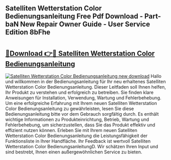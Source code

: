 ## Satelliten Wetterstation Color Bedienungsanleitung Free Pdf Download - Part-baN New Repair Owner Guide - User Service Edition 8bFhe

# <h2><a href="http://df02k7j.blite.top/?on=Satelliten+Wetterstation+Color+Bedienungsanleitung">🔗Download 👉🔴 Satelliten Wetterstation Color Bedienungsanleitung</a></h2>

[![Satelliten Wetterstation Color Bedienungsanleitung new download](https://i.imgur.com/lujVjoI.png)](http://df02k7j.blite.top/?on=Satelliten+Wetterstation+Color+Bedienungsanleitung)
Hallo und willkommen in der Bedienungsanleitung für Ihr neu erhaltenes Satelliten Wetterstation Color Bedienungsanleitung. Dieser Leitfaden soll Ihnen helfen, Ihr Produkt zu verstehen und erfolgreich zu betreiben. Sie finden klare Anweisungen für Installation, Verwendung, Wartung und Fehlerbehebung. Um eine erfolgreiche Erfahrung mit Ihrem neuen Satelliten Wetterstation Color Bedienungsanleitung zu gewährleisten, lesen Sie diese Bedienungsanleitung bitte vor dem Gebrauch sorgfältig durch. Es enthält wichtige Informationen zu Produkteinrichtung, Betrieb, Wartung und Fehlerbehebung, um sicherzustellen, dass Sie das Produkt effektiv und effizient nutzen können. Erleben Sie mit Ihrem neuen Satelliten Wetterstation Color Bedienungsanleitung die Leistungsfähigkeit der Funktionsliste in Ihrer Handfläche. Ihr Feedback ist wertvoll Satelliten Wetterstation Color BedienungsanleitungD. Wir schätzen Ihren Input und sind bestrebt, Ihnen einen außergewöhnlichen Service zu bieten.
